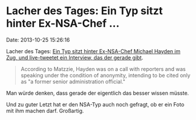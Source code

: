 Lacher des Tages: Ein Typ sitzt hinter Ex-NSA-Chef \...
=======================================================

Date: 2013-10-25 15:26:16

Lacher des Tages: [Ein Typ sitzt hinter Ex-NSA-Chef Michael Hayden im
Zug, und live-tweetet ein Interview, das der gerade
gibt](http://www.businessinsider.com/man-eavesdrops-on-and-tweets-about-hayden-2013-10).

> According to Matzzie, Hayden was on a call with reporters and was
> speaking under the condition of anonymity, intending to be cited only
> as \"a former senior administration official.\"

Man würde denken, dass gerade der eigentlich das besser wissen müsste.

Und zu guter Letzt hat er den NSA-Typ auch noch gefragt, ob er ein Foto
mit ihm machen darf. Großartig.
